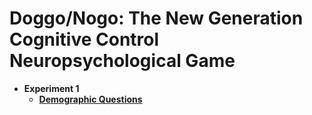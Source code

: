 # Doggo/Nogo: The New Generation Cognitive Control Neuropsychological Game

- **Experiment 1**
  - [**Demographic Questions**](https://realitybending.github.io/DoggoNogo/study1/experiment/index.html)
